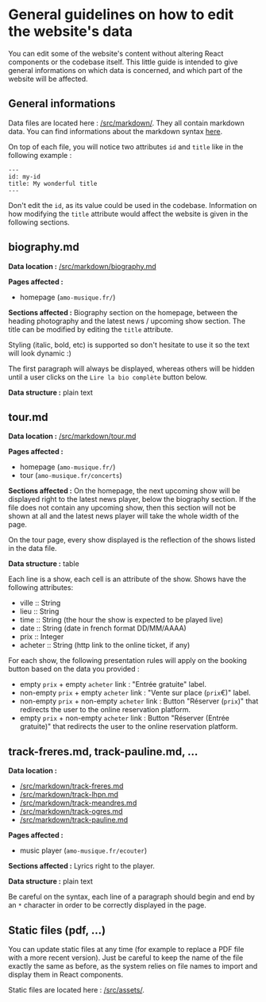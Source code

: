 # General guidelines on how to edit the website's data

You can edit some of the website's content without altering React components or
the codebase itself. This little guide is intended to give general informations
on which data is concerned, and which part of the website will be affected.

## General informations

Data files are located here : [/src/markdown/](./src/markdown/). They all
contain markdown data. You can find informations about the markdown syntax
[here](https://www.markdownguide.org/cheat-sheet/).

On top of each file, you will notice two attributes `id` and `title` like in the
following example :

```
---
id: my-id
title: My wonderful title
---
```

Don't edit the `id`, as its value could be used in the codebase. Information on
how modifying the `title` attribute would affect the website is given in the
following sections.

## biography.md

**Data location :** [/src/markdown/biography.md](./src/markdown/biography.md)

**Pages affected :**
- homepage (`amo-musique.fr/`)

**Sections affected :** Biography section on the homepage, between the heading
photography and the latest news / upcoming show section. The title can be
modified by editing the `title` attribute.

Styling (italic, bold, etc) is supported so don't hesitate to use it so the text
will look dynamic :)

The first paragraph will always be displayed, whereas others will be hidden
until a user clicks on the `Lire la bio complète` button below.

**Data structure :** plain text

## tour.md

**Data location :** [/src/markdown/tour.md](./src/markdown/tour.md)

**Pages affected :**
- homepage (`amo-musique.fr/`)
- tour (`amo-musique.fr/concerts`)

**Sections affected :** On the homepage, the next upcoming show will be
displayed right to the latest news player, below the biography section. If the
file does not contain any upcoming show, then this section will not be shown at
all and the latest news player will take the whole width of the page.

On the tour page, every show displayed is the reflection of the shows listed in
the data file.

**Data structure :** table

Each line is a show, each cell is an attribute of the show. Shows have the
following attributes:
- ville   :: String
- lieu    :: String
- time    :: String (the hour the show is expected to be played live)
- date    :: String (date in french format DD/MM/AAAA)
- prix    :: Integer
- acheter :: String (http link to the online ticket, if any)

For each show, the following presentation rules will apply on the booking button
based on the data you provided :
- empty `prix` + empty `acheter` link : "Entrée gratuite" label.
- non-empty `prix` + empty `acheter` link : "Vente sur place (`prix`€)" label.
- non-empty `prix` + non-empty `acheter` link : Button "Réserver (`prix`)" that
redirects the user to the online reservation platform.
- empty `prix` + non-empty `acheter` link : Button "Réserver (Entrée gratuite)"
that redirects the user to the online reservation platform.

## track-freres.md, track-pauline.md, ...

**Data location :**
- [/src/markdown/track-freres.md](./src/markdown/track-freres.md)
- [/src/markdown/track-lhpn.md](./src/markdown/track-lhpn.md)
- [/src/markdown/track-meandres.md](./src/markdown/track-meandres.md)
- [/src/markdown/track-ogres.md](./src/markdown/track-ogres.md)
- [/src/markdown/track-pauline.md](./src/markdown/track-pauline.md)

**Pages affected :**
- music player (`amo-musique.fr/ecouter`)

**Sections affected :** Lyrics right to the player.

**Data structure :** plain text

Be careful on the syntax, each line of a paragraph should begin and end by an
`*` character in order to be correctly displayed in the page.

## Static files (pdf, ...)

You can update static files at any time (for example to replace a PDF file with
a more recent version). Just be careful to keep the name of the file exactly the
same as before, as the system relies on file names to import and display them in
React components.

Static files are located here : [/src/assets/](./src/assets/).
